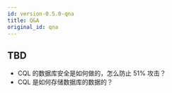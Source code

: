 ```yaml
---
id: version-0.5.0-qna
title: Q&A
original_id: qna
---
```


## TBD

- CQL 的数据库安全是如何做的，怎么防止 51% 攻击？
- CQL 是如何存储数据库的数据的？